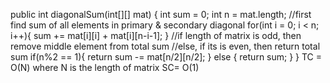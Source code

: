 public int diagonalSum(int[][] mat) {
int sum = 0;
int n = mat.length;
//first find sum of all elements in primary & secondary diagonal
for(int i = 0; i < n; i++){
sum += mat[i][i] + mat[i][n-i-1];
}
//if length of matrix is odd, then remove middle element from total sum
//else, if its is even, then return total sum
if(n%2 == 1){
return sum -= mat[n/2][n/2];
}
else {
return sum;
}
}
TC =  O(N) where N is the length of matrix
SC= O(1)